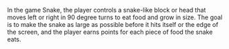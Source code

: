 In the game Snake, the player controls a snake-like block or head that moves left or right in 90 degree turns to eat food and grow in size. The goal is to make the snake as large as possible before it hits itself or the edge of the screen, and the player earns points for each piece of food the snake eats.
